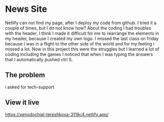 # News Site

Netlify can not find my page, after I deploy my code from github. I tried it a couple of times, but I do not know how? About the coding I had troubles with the header, I think I made it difficult for me to rearrange the elements in my header, because I created my own logo. I missed the last class on friday because I was in a flight to the other side of the world and for my feeling i missed a lot. Now in this project this were the struggles but I learned a lot of coding including the games I noticed that when I was typing the answers that I automatically pushed ctrl S.

## The problem

i asked for tech-support

## View it live
https://xenodochial-tereshkova-3119c4.netlify.app/
